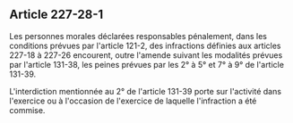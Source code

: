 Article 227-28-1
----
Les personnes morales déclarées responsables pénalement, dans les conditions
prévues par l'article 121-2, des infractions définies aux articles 227-18 à
227-26 encourent, outre l'amende suivant les modalités prévues par l'article
131-38, les peines prévues par les 2° à 5° et 7° à 9° de l'article 131-39.

L'interdiction mentionnée au 2° de l'article 131-39 porte sur l'activité dans
l'exercice ou à l'occasion de l'exercice de laquelle l'infraction a été commise.
